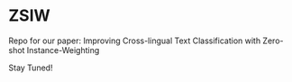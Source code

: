 # ZSIW
Repo for our paper: Improving Cross-lingual Text Classification with Zero-shot Instance-Weighting

Stay Tuned!
